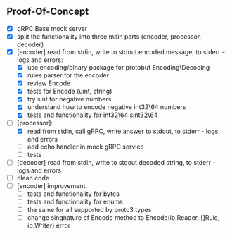 ## Proof-Of-Concept

- [x] gRPC Base mock server
- [x] split the functionality into three main parts (encoder, processor, decoder)
- [x] [encoder] read from stdin, write to stdout encoded message, to stderr - logs and errors:
    - [x] use encoding/binary package for protobuf Encoding\Decoding
    - [x] rules parser for the encoder
    - [x] review Encode
    - [x] tests for Encode (uint, string)
    - [x] try sint for negative numbers
    - [x] understand how to encode negative int32\64 numbers
    - [x] tests and functionality for int32\64 sint32\64
- [ ] [processor]:
    - [x] read from stdin, call gRPC, write answer to stdout, to stderr - logs and errors
    - [ ] add echo handler in mock gRPC service
    - [ ] tests
- [ ] [decoder] read from stdin, write to stdout decoded string, to stderr - logs and errors
- [ ] clean code
- [ ] [encoder] improvement:
    - [ ] tests and functionality for bytes
    - [ ] tests and functionality for enums
    - [ ] the same for all supported by proto3 types
    - [ ] change singnature of Encode method to Encode(io.Reader, []Rule, io.Writer) error
